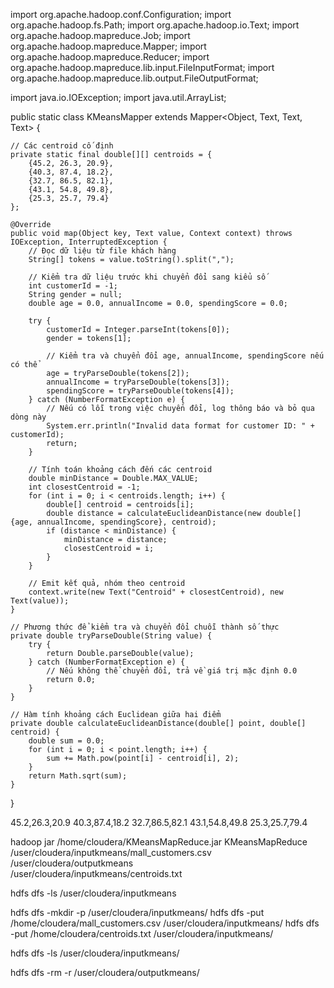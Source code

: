import org.apache.hadoop.conf.Configuration;
import org.apache.hadoop.fs.Path;
import org.apache.hadoop.io.Text;
import org.apache.hadoop.mapreduce.Job;
import org.apache.hadoop.mapreduce.Mapper;
import org.apache.hadoop.mapreduce.Reducer;
import org.apache.hadoop.mapreduce.lib.input.FileInputFormat;
import org.apache.hadoop.mapreduce.lib.output.FileOutputFormat;

import java.io.IOException;
import java.util.ArrayList;

public static class KMeansMapper extends Mapper<Object, Text, Text, Text> {

    // Các centroid cố định
    private static final double[][] centroids = {
        {45.2, 26.3, 20.9},
        {40.3, 87.4, 18.2},
        {32.7, 86.5, 82.1},
        {43.1, 54.8, 49.8},
        {25.3, 25.7, 79.4}
    };

    @Override
    public void map(Object key, Text value, Context context) throws IOException, InterruptedException {
        // Đọc dữ liệu từ file khách hàng
        String[] tokens = value.toString().split(",");

        // Kiểm tra dữ liệu trước khi chuyển đổi sang kiểu số
        int customerId = -1;
        String gender = null;
        double age = 0.0, annualIncome = 0.0, spendingScore = 0.0;

        try {
            customerId = Integer.parseInt(tokens[0]);
            gender = tokens[1];

            // Kiểm tra và chuyển đổi age, annualIncome, spendingScore nếu có thể
            age = tryParseDouble(tokens[2]);
            annualIncome = tryParseDouble(tokens[3]);
            spendingScore = tryParseDouble(tokens[4]);
        } catch (NumberFormatException e) {
            // Nếu có lỗi trong việc chuyển đổi, log thông báo và bỏ qua dòng này
            System.err.println("Invalid data format for customer ID: " + customerId);
            return;
        }

        // Tính toán khoảng cách đến các centroid
        double minDistance = Double.MAX_VALUE;
        int closestCentroid = -1;
        for (int i = 0; i < centroids.length; i++) {
            double[] centroid = centroids[i];
            double distance = calculateEuclideanDistance(new double[] {age, annualIncome, spendingScore}, centroid);
            if (distance < minDistance) {
                minDistance = distance;
                closestCentroid = i;
            }
        }

        // Emit kết quả, nhóm theo centroid
        context.write(new Text("Centroid" + closestCentroid), new Text(value));
    }

    // Phương thức để kiểm tra và chuyển đổi chuỗi thành số thực
    private double tryParseDouble(String value) {
        try {
            return Double.parseDouble(value);
        } catch (NumberFormatException e) {
            // Nếu không thể chuyển đổi, trả về giá trị mặc định 0.0
            return 0.0;
        }
    }

    // Hàm tính khoảng cách Euclidean giữa hai điểm
    private double calculateEuclideanDistance(double[] point, double[] centroid) {
        double sum = 0.0;
        for (int i = 0; i < point.length; i++) {
            sum += Math.pow(point[i] - centroid[i], 2);
        }
        return Math.sqrt(sum);
    }
}


45.2,26.3,20.9
40.3,87.4,18.2
32.7,86.5,82.1
43.1,54.8,49.8
25.3,25.7,79.4

hadoop jar /home/cloudera/KMeansMapReduce.jar KMeansMapReduce \
/user/cloudera/inputkmeans/mall_customers.csv \
/user/cloudera/outputkmeans \
/user/cloudera/inputkmeans/centroids.txt

hdfs dfs -ls /user/cloudera/inputkmeans

hdfs dfs -mkdir -p /user/cloudera/inputkmeans/
hdfs dfs -put /home/cloudera/mall_customers.csv /user/cloudera/inputkmeans/
hdfs dfs -put /home/cloudera/centroids.txt /user/cloudera/inputkmeans/

hdfs dfs -ls /user/cloudera/inputkmeans/

hdfs dfs -rm -r /user/cloudera/outputkmeans/


